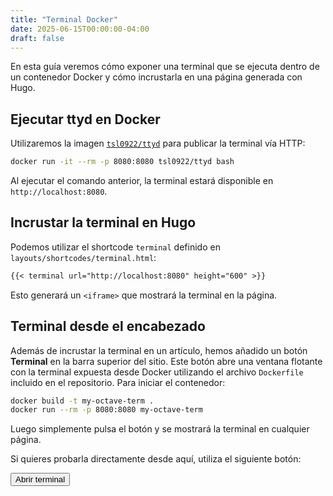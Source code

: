 ```yaml
---
title: "Terminal Docker"
date: 2025-06-15T00:00:00-04:00
draft: false
---
```


En esta guía veremos cómo exponer una terminal que se ejecuta dentro de un contenedor Docker y cómo incrustarla en una página generada con Hugo.

## Ejecutar ttyd en Docker

Utilizaremos la imagen [`tsl0922/ttyd`](https://github.com/tsl0922/ttyd) para publicar la terminal vía HTTP:

```bash
docker run -it --rm -p 8080:8080 tsl0922/ttyd bash
```

Al ejecutar el comando anterior, la terminal estará disponible en `http://localhost:8080`.

## Incrustar la terminal en Hugo

Podemos utilizar el shortcode `terminal` definido en `layouts/shortcodes/terminal.html`:

```markdown
{{< terminal url="http://localhost:8080" height="600" >}}
```

Esto generará un `<iframe>` que mostrará la terminal en la página.

## Terminal desde el encabezado

Además de incrustar la terminal en un artículo, hemos añadido un botón **Terminal** en la barra superior del sitio. Este botón abre una ventana flotante con la terminal expuesta desde Docker utilizando el archivo `Dockerfile` incluido en el repositorio. Para iniciar el contenedor:

```bash
docker build -t my-octave-term .
docker run --rm -p 8080:8080 my-octave-term
```

Luego simplemente pulsa el botón y se mostrará la terminal en cualquier página.

Si quieres probarla directamente desde aquí, utiliza el siguiente botón:

<button class="book-btn open-terminal">Abrir terminal</button>
